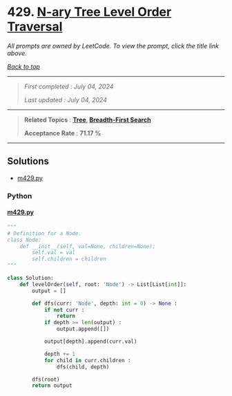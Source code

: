 # 429. [N-ary Tree Level Order Traversal](<https://leetcode.com/problems/n-ary-tree-level-order-traversal>)

*All prompts are owned by LeetCode. To view the prompt, click the title link above.*

*[Back to top](<../README.md>)*

------

> *First completed : July 04, 2024*
>
> *Last updated : July 04, 2024*

------

> **Related Topics** : **[Tree](<by_topic/Tree.md>), [Breadth-First Search](<by_topic/Breadth-First Search.md>)**
>
> **Acceptance Rate** : **71.17 %**

------

## Solutions

- [m429.py](<../my-submissions/m429.py>)
### Python
#### [m429.py](<../my-submissions/m429.py>)
```Python
"""
# Definition for a Node.
class Node:
    def __init__(self, val=None, children=None):
        self.val = val
        self.children = children
"""

class Solution:
    def levelOrder(self, root: 'Node') -> List[List[int]]:
        output = []

        def dfs(curr: 'Node', depth: int = 0) -> None :
            if not curr :
                return
            if depth >= len(output) :
                output.append([])

            output[depth].append(curr.val)

            depth += 1
            for child in curr.children :
                dfs(child, depth)

        dfs(root)
        return output
```

